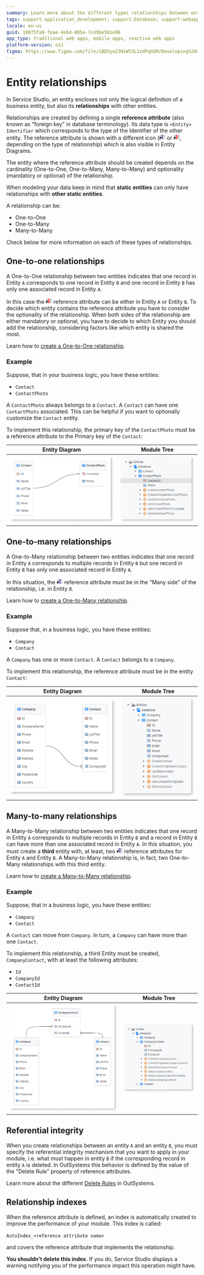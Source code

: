 ```yaml
---
summary: Learn more about the different types relationships between entities in OutSystems.
tags: support-application_development; support-Database; support-webapps
locale: en-us
guid: 108f5fa9-feae-4eb4-805e-7c49be5b1e98
app_type: traditional web apps, mobile apps, reactive web apps
platform-version: o11
figma: https://www.figma.com/file/iBD5yo23NiW53L1zdPqGGM/Developing%20an%20Application?node-id=159:3
---
```


# Entity relationships

In Service Studio, an entity encloses not only the logical definition of a business entity, but also its **relationships** with other entities.

Relationships are created by defining a single **reference attribute** (also known as "foreign key" in database terminology). Its data type is `<Entity> Identifier` which corresponds to the type of the Identifier of the other entity. The reference attribute is shown with a different icon (![Icon representing a reference attribute in OutSystems](images/reference-attr.png "Reference Attribute Icon") or ![Icon representing a key reference attribute in OutSystems](images/key-reference-attr.png "Key Reference Attribute Icon"), depending on the type of relationship) which is also visible in Entity Diagrams. 

The entity where the reference attribute should be created depends on the cardinality (One-to-One, One-to-Many, Many-to-Many) and optionality (mandatory or optional) of the relationship.

<div class="info" markdown="1">

When modeling your data keep in mind that **static entities** can only have relationships with **other static entities**.

</div>

A relationship can be:

* One-to-One
* One-to-Many
* Many-to-Many

Check below for more information on each of these types of relationships.


## One-to-one relationships

A One-to-One relationship between two entities indicates that one record in Entity `A` corresponds to one record in Entity `B` and one record in Entity `B` has only one associated record in Entity `A`. 

In this case the ![Icon representing a key reference attribute in OutSystems](images/key-reference-attr.png "Key Reference Attribute Icon") reference attribute can be either in Entity `A` or Entity `B`. To decide which entity contains the reference attribute you have to consider the optionality of the relationship. When both sides of the relationship are either mandatory or optional, you have to decide to which Entity you should add the relationship, considering factors like which entity is shared the most.

Learn how to [create a One-to-One relationship](relationship-one-to-one.md).

### Example

Suppose, that in your business logic, you have these entities:

* `Contact`
* `ContactPhoto`

A `ContactPhoto` always belongs to a `Contact`. A `Contact` can have one `ContactPhoto` associated. This can be helpful if you want to optionally customize the `Contact` entity.

To implement this relationship, the primary key of the `ContactPhoto` must be a reference attribute to the Primary key of the `Contact`:

Entity Diagram | Module Tree
---------------|------------
![Entity diagram illustrating a one-to-one relationship in OutSystems](images/one-to-one-entity-diagram.png "One-to-One Entity Diagram") | ![Module tree view showing a one-to-one relationship in OutSystems](images/one-to-one-module-tree.png "One-to-One Module Tree")

## One-to-many relationships

A One-to-Many relationship between two entities indicates that one record in Entity `A` corresponds to multiple records in Entity `B` but one record in Entity `B` has only one associated record in Entity `A`.

In this situation, the ![Icon representing a reference attribute in OutSystems](images/reference-attr.png "Reference Attribute Icon") reference attribute must be in the "Many side" of the relationship, i.e. in Entity `B`.

Learn how to [create a One-to-Many relationship](relationship-one-to-many.md).

### Example

Suppose that, in a business logic, you have these entities:

* `Company`
* `Contact`

A `Company` has one or more `Contact`. A `Contact` belongs to a `Company`.

To implement this relationship, the reference attribute must be in the entity `Contact`:

Entity Diagram | Module Tree
---------------|------------
![Entity diagram illustrating a one-to-many relationship in OutSystems](images/one-to-many-entity-diagram.png "One-to-Many Entity Diagram") | ![Module tree view showing a one-to-many relationship in OutSystems](images/one-to-many-module-tree.png "One-to-Many Module Tree")


## Many-to-many relationships

A Many-to-Many relationship between two entities indicates that one record in Entity `A` corresponds to multiple records in Entity `B` and a record in Entity `B` can have more than one associated record in Entity `A`. In this situation, you must create a **third** entity with, at least, two ![Icon representing a reference attribute in OutSystems](images/reference-attr.png "Reference Attribute Icon") reference attributes for Entity `A` and Entity `B`. A Many-to-Many relationship is, in fact, two One-to-Many relationships with this third entity.

Learn how to [create a Many-to-Many relationship](relationship-many-to-many.md).

### Example

Suppose, that in a business logic, you have these entities:

* `Company`
* `Contact`

A `Contact` can move from `Company`. In turn, a `Company` can have more than one `Contact`.

To implement this relationship, a third Entity must be created, `CompanyContact`, with at least the following attributes:

* `Id`
* `CompanyId`
* `ContactId`

Entity Diagram | Module Tree
---------------|------------
![Entity diagram illustrating a many-to-many relationship in OutSystems](images/many-to-many-entity-diagram.png "Many-to-Many Entity Diagram") | ![Module tree view showing a many-to-many relationship in OutSystems](images/many-to-many-module-tree.png "Many-to-Many Module Tree")


## Referential integrity

When you create relationships between an entity `A` and an entity `B`, you must specify the referential integrity mechanism that you want to apply in your module, i.e. what must happen in entity `B` if the corresponding record in entity `A` is deleted. In OutSystems this behavior is defined by the value of the "Delete Rule" property of reference attributes.

Learn more about the different [Delete Rules](delete-rules.md) in OutSystems.


## Relationship indexes

When the reference attribute is defined, an index is automatically created to improve the performance of your module. This index is called:

`AutoIndex_<reference attribute name>`

and covers the reference attribute that implements the relationship.

**You shouldn't delete this index.** If you do, Service Studio displays a warning notifying you of the performance impact this operation might have.




